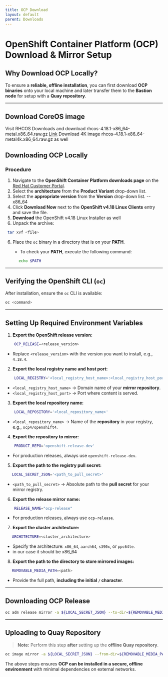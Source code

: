 ```yaml
---
title: OCP Download
layout: default
parent: Downloads
---
```


# **OpenShift Container Platform (OCP) Download & Mirror Setup**

## **Why Download OCP Locally?**  
To ensure a **reliable, offline installation**, you can first download **OCP binaries** onto your local machine and later transfer them to the **Bastion node** for setup with a **Quay repository**.

---

## **Download CoreOS image**  
Visit RHCOS Downloads and download rhcos-4.18.1-x86_64-metal.x86_64.raw.gz [Link](https://mirror.openshift.com/pub/openshift-v4/dependencies/rhcos/4.18/latest/)
Download 4K image rhcos-4.18.1-x86_64-metal4k.x86_64.raw.gz as well
## **Downloading OCP Locally**  

### **Procedure**  
1. Navigate to the **OpenShift Container Platform downloads page** on the [Red Hat Customer Portal](https://access.redhat.com/downloads/).  
2. Select the **architecture** from the **Product Variant** drop-down list.  
3. Select the **appropriate version** from the **Version** drop-down list.  --x86_64  
4. Click **Download Now** next to the **OpenShift v4.18 Linux Clients** entry and save the file.  
5. **Download** the  OpenShift v4.18 Linux Installer as well
6. Unpack the archive:  
```sh
 tar xvf <file>
 ```

6. Place the `oc` binary in a directory that is on your **PATH**.  

   - To check your **PATH**, execute the following command:  
```sh
      echo $PATH
```
---

## **Verifying the OpenShift CLI (`oc`)**  
After installation, ensure the `oc` CLI is available:  
```sh
oc <command>  
```
---

## **Setting Up Required Environment Variables**  

1. **Export the OpenShift release version:**  
```sh
    OCP_RELEASE=<release_version>  
```
   - Replace `<release_version>` with the version you want to install, e.g., `4.18.4`.  

2. **Export the local registry name and host port:**  
```sh
    LOCAL_REGISTRY='<local_registry_host_name>:<local_registry_host_port>'  
```
   - `<local_registry_host_name>` → Domain name of your **mirror repository**.  
   - `<local_registry_host_port>` → Port where content is served.  

3. **Export the local repository name:**  
```sh
    LOCAL_REPOSITORY='<local_repository_name>'  
```
   - `<local_repository_name>` → Name of the **repository** in your registry, e.g., `ocp4/openshift4`.  

4. **Export the repository to mirror:**  
```sh
    PRODUCT_REPO='openshift-release-dev'  
```
   - For production releases, always use `openshift-release-dev`.  

5. **Export the path to the registry pull secret:**  
```sh
   LOCAL_SECRET_JSON='<path_to_pull_secret>'  
```
   - `<path_to_pull_secret>` → Absolute path to the **pull secret** for your mirror registry.  

6. **Export the release mirror name:**  
```sh
    RELEASE_NAME="ocp-release"  
```
   - For production releases, always use `ocp-release`.  

7. **Export the cluster architecture:**  
```sh
   ARCHITECTURE=<cluster_architecture>  
```
   - Specify the architecture: `x86_64`, `aarch64`, `s390x`, or `ppc64le`.  
   - in our case it should be x86_64

8. **Export the path to the directory to store mirrored images:**  
```sh
   REMOVABLE_MEDIA_PATH=<path>  
```
   - Provide the full path, **including the initial `/` character**.  

---

## **Downloading OCP Release**  
```sh
oc adm release mirror -a ${LOCAL_SECRET_JSON} --to-dir=${REMOVABLE_MEDIA_PATH}/mirror quay.io/${PRODUCT_REPO}/${RELEASE_NAME}:${OCP_RELEASE}-${ARCHITECTURE}  
```
---

## **Uploading to Quay Repository**  

> **Note:** Perform this step **after** setting up the **offline Quay repository**.  
```sh
oc image mirror -a ${LOCAL_SECRET_JSON} --from-dir=${REMOVABLE_MEDIA_PATH}/mirror "file://openshift/release:${OCP_RELEASE}*" ${LOCAL_REGISTRY}/${LOCAL_REPOSITORY}  
```
The above steps ensures **OCP can be installed in a secure, offline environment** with minimal dependencies on external networks. 
